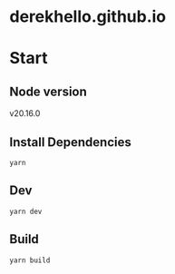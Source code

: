 # derekhello.github.io

# Start

## Node version

v20.16.0

## Install Dependencies

```
yarn
```

## Dev

```
yarn dev
```

## Build

```
yarn build
```
